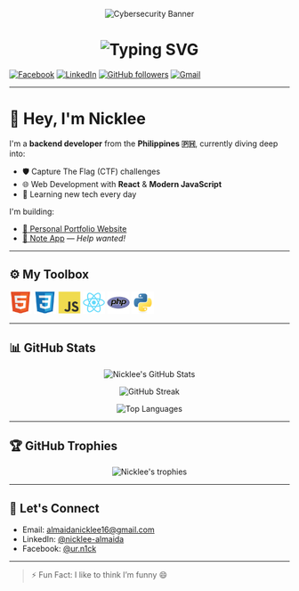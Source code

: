 <p align="center">
  <img src="https://media2.giphy.com/media/v1.Y2lkPTc5MGI3NjExcGJmcHo2dm51Mzg2YjloYWphdXNoendod3p4MHlyejZlMnQ5ZnNzMiZlcD12MV9pbnRlcm5hbF9naWZfYnlfaWQmY3Q9Zw/l0IyeheChYxx2byDu/giphy.gif" alt="Cybersecurity Banner" width="300"/>
</p>

<h1 align="center">
  <img src="https://readme-typing-svg.herokuapp.com?font=Fira+Code&weight=600&size=28&pause=1000&color=00FF00&center=true&vCenter=true&width=435&lines=%F0%9F%91%8B+Hi%2C+I'm+Nicklee+Almaida;Backend+Developer+%F0%9F%94%A5;Cybersecurity+Enthusiast+%F0%9F%9B%A1%EF%B8%8F;Welcome+to+my+profile+%F0%9F%91%BB" alt="Typing SVG" />
</h1>


[![Facebook](https://img.shields.io/badge/Facebook-1877F2?style=for-the-badge&logo=facebook&logoColor=white)](https://fb.com/ur.n1ck)
[![LinkedIn](https://img.shields.io/badge/LinkedIn-0077B5?style=for-the-badge&logo=linkedin&logoColor=white)](https://linkedin.com/in/nicklee-almaida)
[![GitHub followers](https://img.shields.io/github/followers/nicklee-almaida?logo=GitHub&style=for-the-badge)](https://github.com/nicklee-almaida)
[![Gmail](https://img.shields.io/badge/Email-almaidanicklee16@gmail.com-D14836?style=for-the-badge&logo=gmail&logoColor=white)](mailto:almaidanicklee16@gmail.com)

---

# 👋 Hey, I'm Nicklee

I'm a **backend developer** from the **Philippines 🇵🇭**, currently diving deep into:
- 🛡️ Capture The Flag (CTF) challenges
- 🌐 Web Development with **React** & **Modern JavaScript**
- 🧠 Learning new tech every day

I'm building:
- [🚧 Personal Portfolio Website](https://github.com/nicklee-almaida/nicklee-almaida)
- [📝 Note App](https://github.com/nicklee-almaida/note-app) — _Help wanted!_

---

## ⚙️ My Toolbox

<p align="left">
  <img src="https://raw.githubusercontent.com/devicons/devicon/master/icons/html5/html5-original.svg" alt="HTML5" width="40" height="40" />
  <img src="https://raw.githubusercontent.com/devicons/devicon/master/icons/css3/css3-original.svg" alt="CSS3" width="40" height="40" />
  <img src="https://raw.githubusercontent.com/devicons/devicon/master/icons/javascript/javascript-original.svg" alt="JavaScript" width="40" height="40" />
  <img src="https://raw.githubusercontent.com/devicons/devicon/master/icons/react/react-original.svg" alt="React" width="40" height="40" />
  <img src="https://raw.githubusercontent.com/devicons/devicon/master/icons/php/php-original.svg" alt="PHP" width="40" height="40" />
  <img src="https://raw.githubusercontent.com/devicons/devicon/master/icons/python/python-original.svg" alt="Python" width="40" height="40" />
</p>

---

## 📊 GitHub Stats

<p align="center">
  <img src="https://github-readme-stats.vercel.app/api?username=nicklee-almaida&show_icons=true&theme=radical&bg_color=0d1116&title_color=ff7b72&text_color=ffffff&icon_color=58a6ff" alt="Nicklee's GitHub Stats" />
</p>

<p align="center">
  <img src="https://github-readme-streak-stats.herokuapp.com/?user=nicklee-almaida&theme=radical&background=0d1116&currStreakLabel=ff7b72" alt="GitHub Streak" />
</p>

<p align="center">
  <img src="https://github-readme-stats.vercel.app/api/top-langs/?username=nicklee-almaida&layout=compact&theme=radical&bg_color=0d1116&title_color=ff7b72&text_color=ffffff" alt="Top Languages" />
</p>

---

## 🏆 GitHub Trophies

<p align="center">
  <img src="https://github-profile-trophy.vercel.app/?username=nicklee-almaida&theme=radical&row=1&column=6&no-frame=true&no-bg=true" alt="Nicklee's trophies" />
</p>

---

## 🤝 Let's Connect

- Email: almaidanicklee16@gmail.com
- LinkedIn: [@nicklee-almaida](https://www.linkedin.com/in/nicklee-almaida-84763b339/)
- Facebook: [@ur.n1ck](https://fb.com/ur.n1ck)

---

> ⚡ Fun Fact: I like to think I’m funny 😄

